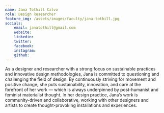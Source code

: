```yaml
---
name: Jana Tothill Calvo
role: Design Researcher
feature_img: /assets/images/faculty/jana-tothill.jpg
socials:
    email: janatothill@gmail.com
    website:
    linkedin:
    twitter:
    facebook:
    instagram:
    github:
---
```

As a designer and researcher with a strong focus on sustainable practices and innovative design methodologies, Jana is committed to questioning and challenging the field of design. By continuously striving for movement and positive change, she puts sustainability, innovation, and care at the forefront of her work — which is always underpinned by post-humanist and feminist materialist thought. In her design practice, Jana’s work is community-driven and collaborative, working with other designers and artists to create thought-provoking installations and experiences.